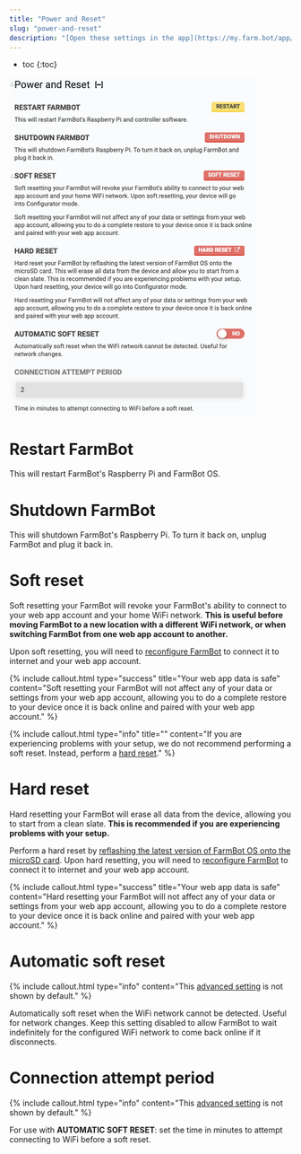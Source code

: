 ```yaml
---
title: "Power and Reset"
slug: "power-and-reset"
description: "[Open these settings in the app](https://my.farm.bot/app/designer/settings?highlight=power_and_reset)"
---
```


* toc
{:toc}


![power and reset](_images/power_and_reset.png)

# Restart FarmBot

This will restart FarmBot's Raspberry Pi and FarmBot OS.

# Shutdown FarmBot

This will shutdown FarmBot's Raspberry Pi. To turn it back on, unplug FarmBot and plug it back in.

# Soft reset

Soft resetting your FarmBot will revoke your FarmBot's ability to connect to your web app account and your home WiFi network. **This is useful before moving FarmBot to a new location with a different WiFi network, or when switching FarmBot from one web app account to another.**

Upon soft resetting, you will need to [reconfigure FarmBot](http://configure.farm.bot) to connect it to internet and your web app account.

{%
include callout.html
type="success"
title="Your web app data is safe"
content="Soft resetting your FarmBot will not affect any of your data or settings from your web app account, allowing you to do a complete restore to your device once it is back online and paired with your web app account."
%}

{%
include callout.html
type="info"
title=""
content="If you are experiencing problems with your setup, we do not recommend performing a soft reset. Instead, perform a [hard reset](#hard-reset)."
%}

# Hard reset

Hard resetting your FarmBot will erase all data from the device, allowing you to start from a clean slate. **This is recommended if you are experiencing problems with your setup.**

Perform a hard reset by [reflashing the latest version of FarmBot OS onto the microSD card](../../FarmBot-OS/farmbot-os.md#installation). Upon hard resetting, you will need to [reconfigure FarmBot](http://configure.farm.bot) to connect it to internet and your web app account.

{%
include callout.html
type="success"
title="Your web app data is safe"
content="Hard resetting your FarmBot will not affect any of your data or settings from your web app account, allowing you to do a complete restore to your device once it is back online and paired with your web app account."
%}

# Automatic soft reset

{%
include callout.html
type="info"
content="This [advanced setting](../parameter-management#show-advanced-settings) is not shown by default."
%}

Automatically soft reset when the WiFi network cannot be detected. Useful for network changes. Keep this setting disabled to allow FarmBot to wait indefinitely for the configured WiFi network to come back online if it disconnects.

# Connection attempt period

{%
include callout.html
type="info"
content="This [advanced setting](../parameter-management#show-advanced-settings) is not shown by default."
%}

For use with **AUTOMATIC SOFT RESET**: set the time in minutes to attempt connecting to WiFi before a soft reset.

